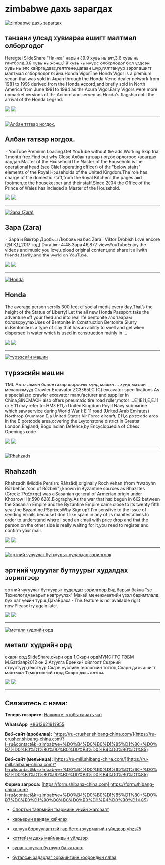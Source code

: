 # zimbabwe дахь зарагдах

<a href="https://swt.shibang-china.com/?l=ru&img&k=zimbabwe+%D0%B4%D0%B0%D1%85%D1%8C+%D0%B7%D0%B0%D1%80%D0%B0%D0%B3%D0%B4%D0%B0%D1%85" target="_blank">![zimbabwe дахь зарагдах](http://static.shibang-china.com/all-800x300/1405.jpg)</a>

## танзани улсад хувиараа ашигт малтмал олборлодог
Heregtei SlideShare “Нинжа” нарын 89.9 хувь нь алт,3.6 хувь нь гянтболд,3.8 хувь нь жонш,1.8 хувь нь нүүрс олборлодог бол үлдсэн хувь нь элс хайрга,давс,гөлтгөнө,цагаан шүр,гялтгануур зэрэг ашигт малтмал олборлодог байна.Honda VigorThe Honda Vigor is a premium sedan that was sold in Japan through the Honda Verno dealer network from 1981 to 1995 derived from the Honda Accord,and briefly sold in North America from June 1991 to 1994 as the Acura Vigor.Early Vigors were more upmarket versions of the Accord and served as Honda's flagship until the arrival of the Honda Legend.


<a href="https://whatsapp.shibangsoft.com/WhatsApp.php" target="_blank" title="WhatsApp">![](http://static.shibang-china.com/icon/whatsapp.png)</a> <a href="https://swt.shibang-china.com/?l=ru&icon&k=zimbabwe+%D0%B4%D0%B0%D1%85%D1%8C+%D0%B7%D0%B0%D1%80%D0%B0%D0%B3%D0%B4%D0%B0%D1%85" target="_blank">![](http://static.shibang-china.com/icon/chat-ru.png)</a>

---

<a href="https://swt.shibang-china.com/?l=ru&img&k=zimbabwe+%D0%B4%D0%B0%D1%85%D1%8C+%D0%B7%D0%B0%D1%80%D0%B0%D0%B3%D0%B4%D0%B0%D1%85" target="_blank">![Албан татвар ногдох.](http://static.shibang-china.com/all-800x300/1014.jpg)</a>

## Албан татвар ногдох.
&nbsp;&#0183;&#32;YouTube Premium Loading.Get YouTube without the ads.Working.Skip trial 1 month free.Find out why Close.Албан татвар ногдох орлогоос хасагдах зардал.Master of the HouseholdThe Master of the Household is the operational head (see Chief operating officer) of the &quot;below stairs&quot; elements of the Royal Households of the United Kingdom.The role has charge of the domestic staff,from the Royal Kitchens,the pages and footmen,to the housekeeper and their staff.Since 2004 the Office of the Prince of Wales has included a Master of the Household.


<a href="https://whatsapp.shibangsoft.com/WhatsApp.php" target="_blank" title="WhatsApp">![](http://static.shibang-china.com/icon/whatsapp.png)</a> <a href="https://swt.shibang-china.com/?l=ru&icon&k=zimbabwe+%D0%B4%D0%B0%D1%85%D1%8C+%D0%B7%D0%B0%D1%80%D0%B0%D0%B3%D0%B4%D0%B0%D1%85" target="_blank">![](http://static.shibang-china.com/icon/chat-ru.png)</a>

---

<a href="https://swt.shibang-china.com/?l=ru&img&k=zimbabwe+%D0%B4%D0%B0%D1%85%D1%8C+%D0%B7%D0%B0%D1%80%D0%B0%D0%B3%D0%B4%D0%B0%D1%85" target="_blank">![Зара (Zara)](http://static.shibang-china.com/all-800x300/422.jpg)</a>

## Зара (Zara)
&nbsp;&#0183;&#32;Зара и Виктор Дробыш Любовь на бис Zara i Viktor Drobish Love encore (@ГКД,2017 год) Duration: 4:48.Зара 46,877 viewsYouTubeEnjoy the videos and music you love,upload original content,and share it all with friends,family,and the world on YouTube.


<a href="https://whatsapp.shibangsoft.com/WhatsApp.php" target="_blank" title="WhatsApp">![](http://static.shibang-china.com/icon/whatsapp.png)</a> <a href="https://swt.shibang-china.com/?l=ru&icon&k=zimbabwe+%D0%B4%D0%B0%D1%85%D1%8C+%D0%B7%D0%B0%D1%80%D0%B0%D0%B3%D0%B4%D0%B0%D1%85" target="_blank">![](http://static.shibang-china.com/icon/chat-ru.png)</a>

---

<a href="https://swt.shibang-china.com/?l=ru&img&k=zimbabwe+%D0%B4%D0%B0%D1%85%D1%8C+%D0%B7%D0%B0%D1%80%D0%B0%D0%B3%D0%B4%D0%B0%D1%85" target="_blank">![Honda](http://static.shibang-china.com/all-800x300/538.jpg)</a>

## Honda
The average person scrolls 300 feet of social media every day.That’s the height of the Statue of Liberty! Let the all new Honda Passport take the adventure off your feed and into real life.bentonite алх тээрэм боловсруулахUses of Bentonite in Construction Bentonite Slurry in.Bentonite is a type of clay that has an ability to swell and gel when dispersed in water which is used in construction mainly in …


<a href="https://whatsapp.shibangsoft.com/WhatsApp.php" target="_blank" title="WhatsApp">![](http://static.shibang-china.com/icon/whatsapp.png)</a> <a href="https://swt.shibang-china.com/?l=ru&icon&k=zimbabwe+%D0%B4%D0%B0%D1%85%D1%8C+%D0%B7%D0%B0%D1%80%D0%B0%D0%B3%D0%B4%D0%B0%D1%85" target="_blank">![](http://static.shibang-china.com/icon/chat-ru.png)</a>

---

<a href="https://swt.shibang-china.com/?l=ru&img&k=zimbabwe+%D0%B4%D0%B0%D1%85%D1%8C+%D0%B7%D0%B0%D1%80%D0%B0%D0%B3%D0%B4%D0%B0%D1%85" target="_blank">![түрээсийн машин](http://static.shibang-china.com/all-800x300/1428.jpg)</a>

## түрээсийн машин
TML Авто замын болон газар шорооны хүнд машин … хүнд машин механизмууд Crawler Excavator ZG3365LC (C) excavator specifications As a specialized crawler excavator manufacturer and supplier in China,SINOMACH also offers pneumatic tire road roller,motor …E11E11,E,E.11 or E 11 may refer to:.HMS E11,a United Kingdom Royal Navy submarine which saw service during World War I; E 11 road (United Arab Emirates) Northrop Grumman E,a United States Air Force aircraft; E11,a postcode area in the E postcode area,covering the Leytonstone district in Greater London,England; Bogo Indian Defence,by Encyclopaedia of Chess Openings code


<a href="https://whatsapp.shibangsoft.com/WhatsApp.php" target="_blank" title="WhatsApp">![](http://static.shibang-china.com/icon/whatsapp.png)</a> <a href="https://swt.shibang-china.com/?l=ru&icon&k=zimbabwe+%D0%B4%D0%B0%D1%85%D1%8C+%D0%B7%D0%B0%D1%80%D0%B0%D0%B3%D0%B4%D0%B0%D1%85" target="_blank">![](http://static.shibang-china.com/icon/chat-ru.png)</a>

---

<a href="https://swt.shibang-china.com/?l=ru&img&k=zimbabwe+%D0%B4%D0%B0%D1%85%D1%8C+%D0%B7%D0%B0%D1%80%D0%B0%D0%B3%D0%B4%D0%B0%D1%85" target="_blank">![Rhahzadh](http://static.shibang-china.com/all-800x300/517.jpg)</a>

## Rhahzadh
Rhahzadh (Middle Persian: Rāhzād),originally Roch Vehan (from *rwzbyhn Rōzbehān,&quot;son of Rōzbeh&quot;),known in Byzantine sources as Rhazates (Greek: Ῥαζάτης) was a Sasanian general of Armenian origin under Khosrow II (r.590 628).Biography.As the war that had begun in 602 between the Sasanian Empire and the Byzantine Empire came close to its twenty fifth year,the Byzantine.PSpricesWhy Sign up? I'm sensitive to the issue of sending emails because I don't like spam in any of its manifestations.In order to understand where I send an email with price drop and that the person on the other side is really waiting for it,you need to register and confirm your mail.


<a href="https://whatsapp.shibangsoft.com/WhatsApp.php" target="_blank" title="WhatsApp">![](http://static.shibang-china.com/icon/whatsapp.png)</a> <a href="https://swt.shibang-china.com/?l=ru&icon&k=zimbabwe+%D0%B4%D0%B0%D1%85%D1%8C+%D0%B7%D0%B0%D1%80%D0%B0%D0%B3%D0%B4%D0%B0%D1%85" target="_blank">![](http://static.shibang-china.com/icon/chat-ru.png)</a>

---

<a href="https://swt.shibang-china.com/?l=ru&img&k=zimbabwe+%D0%B4%D0%B0%D1%85%D1%8C+%D0%B7%D0%B0%D1%80%D0%B0%D0%B3%D0%B4%D0%B0%D1%85" target="_blank">![эртний чулуулаг бутлуурыг худалдах зорилгоор](http://static.shibang-china.com/all-800x300/699.jpg)</a>

## эртний чулуулаг бутлуурыг худалдах зорилгоор
эртний чулуулаг бутлуурыг худалдах зорилгоор.Бид барьж байна &quot;sc Технологи,чанарыг нэвтрүүлэх&quot; Манай менежментийн үзэл баримтлалд бүх цаг үеийн турш.ДахаБраха&nbsp;&#0183;&#32;This feature is not available right now.Please try again later.


<a href="https://whatsapp.shibangsoft.com/WhatsApp.php" target="_blank" title="WhatsApp">![](http://static.shibang-china.com/icon/whatsapp.png)</a> <a href="https://swt.shibang-china.com/?l=ru&icon&k=zimbabwe+%D0%B4%D0%B0%D1%85%D1%8C+%D0%B7%D0%B0%D1%80%D0%B0%D0%B3%D0%B4%D0%B0%D1%85" target="_blank">![](http://static.shibang-china.com/icon/chat-ru.png)</a>

---

<a href="https://swt.shibang-china.com/?l=ru&img&k=zimbabwe+%D0%B4%D0%B0%D1%85%D1%8C+%D0%B7%D0%B0%D1%80%D0%B0%D0%B3%D0%B4%D0%B0%D1%85" target="_blank">![металл хүдрийн орд](http://static.shibang-china.com/all-800x300/145.jpg)</a>

## металл хүдрийн орд
скарн орд SlideShare.скарн орд 1.Скарн ордМУИС ГГС ГЭБМ М.Батбаяр2012 он 2.Агуулга Ерөнхий ойлголт Скарний стрүктүүр,текстүүр Скарн үүслийн геологийн тогтоц Скарн дахь ашигт малтмал Төмөртолгойн орд Скарн дахь алтны.

<a href="https://whatsapp.shibangsoft.com/WhatsApp.php" target="_blank" title="WhatsApp">![](http://static.shibang-china.com/icon/whatsapp.png)</a> <a href="https://swt.shibang-china.com/?l=ru&icon&k=zimbabwe+%D0%B4%D0%B0%D1%85%D1%8C+%D0%B7%D0%B0%D1%80%D0%B0%D0%B3%D0%B4%D0%B0%D1%85" target="_blank">![](http://static.shibang-china.com/icon/chat-ru.png)</a>

---
## Свяжитесь с нами:

**Теперь говорите:** [Нажмите, чтобы начать чат](https://swt.shibang-china.com?l=ru&contact&k=zimbabwe+%D0%B4%D0%B0%D1%85%D1%8C+%D0%B7%D0%B0%D1%80%D0%B0%D0%B3%D0%B4%D0%B0%D1%85)

**WhatsApp:**  [+8613621919955](https://whatsapp.shibangsoft.com/WhatsApp.php)

**Веб-сайт (дробилка):** [https://ru-crusher.shibang-china.com/](https://ru-crusher.shibang-china.com/?l=ru&contact&k=zimbabwe+%D0%B4%D0%B0%D1%85%D1%8C+%D0%B7%D0%B0%D1%80%D0%B0%D0%B3%D0%B4%D0%B0%D1%85)

**Веб-сайт (мельница):** [https://ru-mill.shibang-china.com/](https://ru-mill.shibang-china.com/?l=ru&contact&k=zimbabwe+%D0%B4%D0%B0%D1%85%D1%8C+%D0%B7%D0%B0%D1%80%D0%B0%D0%B3%D0%B4%D0%B0%D1%85)

**Форма запроса:** [https://form.shibang-china.com](https://form.shibang-china.com?l=ru&contact&k=zimbabwe+%D0%B4%D0%B0%D1%85%D1%8C+%D0%B7%D0%B0%D1%80%D0%B0%D0%B3%D0%B4%D0%B0%D1%85)

* [Спортын тээрмийн тээрмийн үнийн жагсаалт](../128/%D0%A1%D0%BF%D0%BE%D1%80%D1%82%D1%8B%D0%BD%20%D1%82%D1%8D%D1%8D%D1%80%D0%BC%D0%B8%D0%B9%D0%BD%20%D1%82%D1%8D%D1%8D%D1%80%D0%BC%D0%B8%D0%B9%D0%BD%20%D2%AF%D0%BD%D0%B8%D0%B9%D0%BD%20%D0%B6%D0%B0%D0%B3%D1%81%D0%B0%D0%B0%D0%BB%D1%82.md)

* [карьерын вандан хайчлах](../129/%D0%BA%D0%B0%D1%80%D1%8C%D0%B5%D1%80%D1%8B%D0%BD%20%D0%B2%D0%B0%D0%BD%D0%B4%D0%B0%D0%BD%20%D1%85%D0%B0%D0%B9%D1%87%D0%BB%D0%B0%D1%85.md)

* [халуун борлуулалттай гар бетон зуурмагийн үйлдвэр yhzs75](../128/%D1%85%D0%B0%D0%BB%D1%83%D1%83%D0%BD%20%D0%B1%D0%BE%D1%80%D0%BB%D1%83%D1%83%D0%BB%D0%B0%D0%BB%D1%82%D1%82%D0%B0%D0%B9%20%D0%B3%D0%B0%D1%80%20%D0%B1%D0%B5%D1%82%D0%BE%D0%BD%20%D0%B7%D1%83%D1%83%D1%80%D0%BC%D0%B0%D0%B3%D0%B8%D0%B9%D0%BD%20%D2%AF%D0%B9%D0%BB%D0%B4%D0%B2%D1%8D%D1%80%20yhzs75.md)

* [коттейам дахь маймандын үйлдвэр](../129/%D0%BA%D0%BE%D1%82%D1%82%D0%B5%D0%B9%D0%B0%D0%BC%20%D0%B4%D0%B0%D1%85%D1%8C%20%D0%BC%D0%B0%D0%B9%D0%BC%D0%B0%D0%BD%D0%B4%D1%8B%D0%BD%20%D2%AF%D0%B9%D0%BB%D0%B4%D0%B2%D1%8D%D1%80.md)

* [зураг конусан бутлуур ба каталог](../127/%D0%B7%D1%83%D1%80%D0%B0%D0%B3%20%D0%BA%D0%BE%D0%BD%D1%83%D1%81%D0%B0%D0%BD%20%D0%B1%D1%83%D1%82%D0%BB%D1%83%D1%83%D1%80%20%D0%B1%D0%B0%20%D0%BA%D0%B0%D1%82%D0%B0%D0%BB%D0%BE%D0%B3.md)

* [буталсан задардаг боржингийн хоорондын ялгаа](../128/%D0%B1%D1%83%D1%82%D0%B0%D0%BB%D1%81%D0%B0%D0%BD%20%D0%B7%D0%B0%D0%B4%D0%B0%D1%80%D0%B4%D0%B0%D0%B3%20%D0%B1%D0%BE%D1%80%D0%B6%D0%B8%D0%BD%D0%B3%D0%B8%D0%B9%D0%BD%20%D1%85%D0%BE%D0%BE%D1%80%D0%BE%D0%BD%D0%B4%D1%8B%D0%BD%20%D1%8F%D0%BB%D0%B3%D0%B0%D0%B0.md)